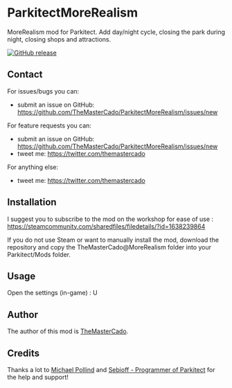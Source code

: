 # ParkitectMoreRealism

MoreRealism mod for Parkitect. Add day/night cycle, closing the park during night, closing shops and attractions.


[![GitHub release](https://img.shields.io/github/release/TheMasterCado/ParkitectMoreRealism.svg)](https://github.com/TheMasterCado/ParkitectMoreRealism/releases)

## Contact

For issues/bugs you can:
 - submit an issue on GitHub: https://github.com/TheMasterCado/ParkitectMoreRealism/issues/new

For feature requests you can:
 - submit an issue on GitHub: https://github.com/TheMasterCado/ParkitectMoreRealism/issues/new
 - tweet me: https://twitter.com/themastercado

For anything else:
 - tweet me: https://twitter.com/themastercado

## Installation

I suggest you to subscribe to the mod on the workshop for ease of use : https://steamcommunity.com/sharedfiles/filedetails/?id=1638239864

If you do not use Steam or want to manually install the mod, download the repository and copy the TheMasterCado@MoreRealism folder into your Parkitect/Mods folder.

## Usage

Open the settings (in-game) : U

## Author

The author of this mod is [TheMasterCado](https://github.com/TheMasterCado).

## Credits

Thanks a lot to [Michael Pollind](https://github.com/pollend) and [Sebioff - Programmer of Parkitect](https://github.com/sebioff) for the help and support!
